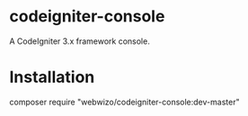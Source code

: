 # codeigniter-console
A CodeIgniter 3.x framework console.

# Installation
composer require "webwizo/codeigniter-console:dev-master"
